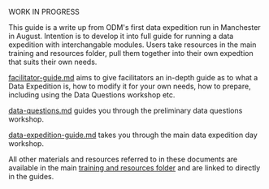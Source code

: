 WORK IN PROGRESS

This guide is a write up from ODM's first data expedition run in Manchester in August.
Intention is to develop it into full guide for running a data expedition with interchangable modules. Users take resources in the main training and resources folder, pull them together into their own expedtion that suits their own needs.

[facilitator-guide.md](https://github.com/OpenDataManchester/training-and-resources/blob/master/data-expedition-guide/facilitator-guide.md) aims to give facilitators an in-depth guide as to what a Data Expedition is, how to modify it for your own needs, how to prepare, including using the Data Questions workshop etc.

[data-questions.md](https://github.com/OpenDataManchester/training-and-resources/blob/master/Questions%20Workshop/Questions%20Workshop.md) guides you through the preliminary data questions workshop.

[data-expedition-guide.md](https://github.com/OpenDataManchester/training-and-resources/blob/master/data-expedition-guide/data-expedition-guide.md) takes you through the main data expedition day workshop.

All other materials and resources referred to in these documents are available in the main [training and resources folder](https://github.com/OpenDataManchester/training-and-resources) and are linked to directly in the guides.



